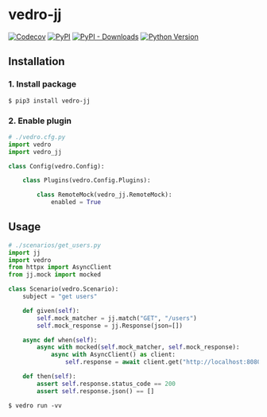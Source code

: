# vedro-jj

[![Codecov](https://img.shields.io/codecov/c/github/nikitanovosibirsk/vedro-jj/master.svg?style=flat-square)](https://codecov.io/gh/nikitanovosibirsk/vedro-jj)
[![PyPI](https://img.shields.io/pypi/v/vedro-jj.svg?style=flat-square)](https://pypi.python.org/pypi/vedro-jj/)
[![PyPI - Downloads](https://img.shields.io/pypi/dm/vedro-jj?style=flat-square)](https://pypi.python.org/pypi/vedro-jj/)
[![Python Version](https://img.shields.io/pypi/pyversions/vedro-jj.svg?style=flat-square)](https://pypi.python.org/pypi/vedro-jj/)

## Installation

### 1. Install package

```shell
$ pip3 install vedro-jj
```

### 2. Enable plugin

```python
# ./vedro.cfg.py
import vedro
import vedro_jj

class Config(vedro.Config):

    class Plugins(vedro.Config.Plugins):

        class RemoteMock(vedro_jj.RemoteMock):
            enabled = True
```

## Usage

```python
# ./scenarios/get_users.py
import jj
import vedro
from httpx import AsyncClient
from jj.mock import mocked

class Scenario(vedro.Scenario):
    subject = "get users"

    def given(self):
        self.mock_matcher = jj.match("GET", "/users")
        self.mock_response = jj.Response(json=[])

    async def when(self):
        async with mocked(self.mock_matcher, self.mock_response):
            async with AsyncClient() as client:
                self.response = await client.get("http://localhost:8080/users")

    def then(self):
        assert self.response.status_code == 200
        assert self.response.json() == []
```

```shell
$ vedro run -vv
```
